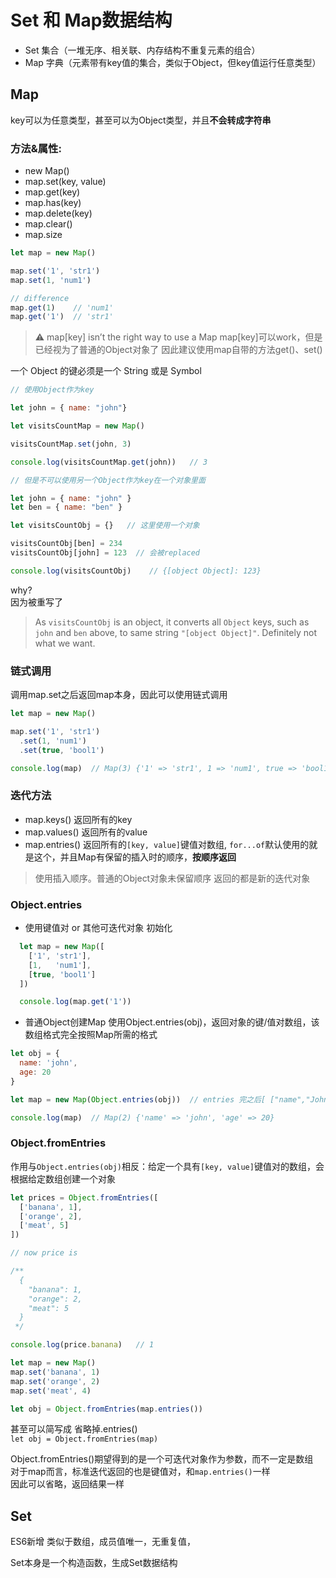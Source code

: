 # Set 和 Map数据结构

- Set 集合（一堆无序、相关联、内存结构不重复元素的组合）
- Map 字典（元素带有key值的集合，类似于Object，但key值运行任意类型）

## Map
key可以为任意类型，甚至可以为Object类型，并且**不会转成字符串**

### 方法&属性:
- new Map()
- map.set(key, value)
- map.get(key)
- map.has(key)
- map.delete(key)
- map.clear()
- map.size

```js
let map = new Map()

map.set('1', 'str1')
map.set(1, 'num1')

// difference
map.get(1)    // 'num1'
map.get('1')  // 'str1'
```

> ⚠ map[key] isn’t the right way to use a Map
> map[key]可以work，但是已经视为了普通的Object对象了
> 因此建议使用map自带的方法get()、set()

一个 Object 的键必须是一个 String 或是 Symbol

```js
// 使用Object作为key

let john = { name: "john"}

let visitsCountMap = new Map()

visitsCountMap.set(john, 3)

console.log(visitsCountMap.get(john))   // 3
```

```js
// 但是不可以使用另一个Object作为key在一个对象里面

let john = { name: "john" }
let ben = { name: "ben" }

let visitsCountObj = {}   // 这里使用一个对象

visitsCountObj[ben] = 234
visitsCountObj[john] = 123  // 会被replaced

console.log(visitsCountObj)    // {[object Object]: 123}
```
why?  
因为被重写了   

> As `visitsCountObj` is an object, it converts all `Object` keys, such as `john` and `ben` above, to same string `"[object Object]"`. Definitely not what we want.


### 链式调用
调用map.set之后返回map本身，因此可以使用链式调用

```js
let map = new Map()

map.set('1', 'str1')
  .set(1, 'num1')
  .set(true, 'bool1')

console.log(map)  // Map(3) {'1' => 'str1', 1 => 'num1', true => 'bool1'}
```

### 迭代方法
- map.keys()      返回所有的key
- map.values()    返回所有的value
- map.entries()   返回所有的`[key, value]`键值对数组, `for...of`默认使用的就是这个，并且Map有保留的插入时的顺序，**按顺序返回**

> 使用插入顺序。普通的Object对象未保留顺序
返回的都是新的迭代对象

### Object.entries

- 使用键值对 or 其他可迭代对象 初始化
```js
  let map = new Map([
    ['1', 'str1'],
    [1,   'num1'],
    [true, 'bool1']
  ])

  console.log(map.get('1'))
```

- 普通Object创建Map
  使用Object.entries(obj)，返回对象的键/值对数组，该数组格式完全按照Map所需的格式
```js
let obj = {
  name: 'john',
  age: 20
}

let map = new Map(Object.entries(obj))  // entries 完之后[ ["name","John"], ["age", 30] ]

console.log(map)  // Map(2) {'name' => 'john', 'age' => 20}
```


### Object.fromEntries

作用与`Object.entries(obj)`相反：给定一个具有`[key, value]`键值对的数组，会根据给定数组创建一个对象

```js
let prices = Object.fromEntries([
  ['banana', 1],
  ['orange', 2],
  ['meat', 5]
])

// now price is

/**
  {
    "banana": 1,
    "orange": 2,
    "meat": 5
  }
 */

console.log(price.banana)   // 1

let map = new Map()
map.set('banana', 1)
map.set('orange', 2)
map.set('meat', 4)

let obj = Object.fromEntries(map.entries())
```

甚至可以简写成 省略掉.entries()  
`let obj = Object.fromEntries(map)`

Object.fromEntries()期望得到的是一个可迭代对象作为参数，而不一定是数组  
对于map而言，标准迭代返回的也是键值对，和`map.entries()`一样  
因此可以省略，返回结果一样

## Set
ES6新增
类似于数组，成员值唯一，无重复值，

Set本身是一个构造函数，生成Set数据结构